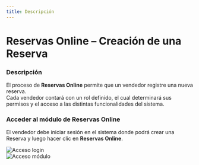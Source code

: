 ```yaml
---
title: Descripción
---
```


# Reservas Online – Creación de una Reserva

### Descripción
El proceso de **Reservas Online** permite que un vendedor registre una nueva reserva.  
Cada vendedor contará con un rol definido, el cual determinará sus permisos y el acceso a las distintas funcionalidades del sistema.

### Acceder al módulo de Reservas Online
El vendedor debe iniciar sesión en el sistema donde podrá crear una Reserva y luego hacer clic en **Reservas Online**.

![Acceso login](/img/reservas-online/login.png)  
![Acceso módulo](/img/reservas-online/modulos.png)
